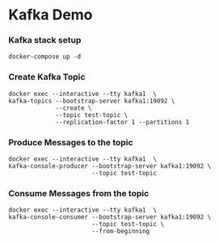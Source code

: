 # Kafka Demo

### Kafka stack setup
    docker-compose up -d

### Create Kafka Topic
```
docker exec --interactive --tty kafka1  \
kafka-topics --bootstrap-server kafka1:19092 \
             --create \
             --topic test-topic \
             --replication-factor 1 --partitions 1

```

### Produce Messages to the topic
```
docker exec --interactive --tty kafka1  \
kafka-console-producer --bootstrap-server kafka1:19092 \
                       --topic test-topic
```

### Consume Messages from the topic
```
docker exec --interactive --tty kafka1  \
kafka-console-consumer --bootstrap-server kafka1:19092 \
                       --topic test-topic \
                       --from-beginning
```
